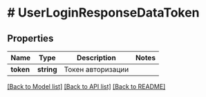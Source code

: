 # # UserLoginResponseDataToken

## Properties

Name | Type | Description | Notes
------------ | ------------- | ------------- | -------------
**token** | **string** | Токен авторизации |

[[Back to Model list]](../../README.md#models) [[Back to API list]](../../README.md#endpoints) [[Back to README]](../../README.md)
